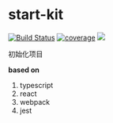 start-kit
======
[![Build Status](https://travis-ci.org/woaiso/start-kit.svg?branch=master)](https://travis-ci.org/woaiso/start-kit) [![coverage](https://codecov.io/gh/woaiso/start-kit/branch/master/graph/badge.svg)](https://codecov.io/gh/woaiso/start-kit) ![](https://david-dm.org/woaiso/start-kit.svg)

初始化项目

**based on**
1. typescript
2. react
3. webpack
4. jest

